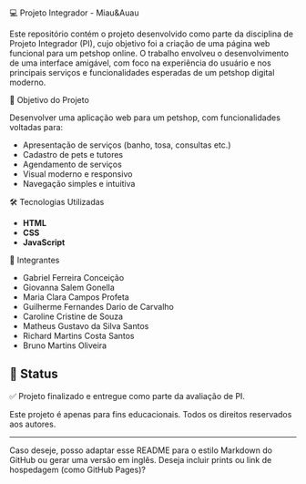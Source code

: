  💻 Projeto Integrador - Miau&Auau

Este repositório contém o projeto desenvolvido como parte da disciplina de Projeto Integrador (PI), cujo objetivo foi a criação de uma página web funcional para um petshop online. O trabalho envolveu o desenvolvimento de uma interface amigável, com foco na experiência do usuário e nos principais serviços e funcionalidades esperadas de um petshop digital moderno.

 🎯 Objetivo do Projeto

Desenvolver uma aplicação web para um petshop, com funcionalidades voltadas para:

* Apresentação de serviços (banho, tosa, consultas etc.)
* Cadastro de pets e tutores
* Agendamento de serviços
* Visual moderno e responsivo
* Navegação simples e intuitiva

 🛠️ Tecnologias Utilizadas

* **HTML**
* **CSS**
* **JavaScript**

 👥 Integrantes

* Gabriel Ferreira Conceição
* Giovanna Salem Gonella
* Maria Clara Campos Profeta
* Guilherme Fernandes Dario de Carvalho
* Caroline Cristine de Souza
* Matheus Gustavo da Silva Santos
* Richard Martins Costa Santos
* Bruno Martins Oliveira

## 📌 Status
✅ Projeto finalizado e entregue como parte da avaliação de PI.


Este projeto é apenas para fins educacionais. Todos os direitos reservados aos autores.

---

Caso deseje, posso adaptar esse README para o estilo Markdown do GitHub ou gerar uma versão em inglês. Deseja incluir prints ou link de hospedagem (como GitHub Pages)?
